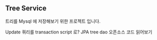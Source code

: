 ## Tree Service
트리를 Mysql 에 저장해보기 위한 프로젝트 입니다.

Update 쿼리를 transaction script 로?
JPA tree dao 오픈소스 코드 읽어보기
